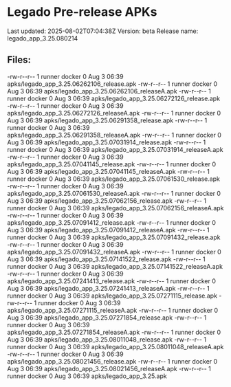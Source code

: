 # Legado Pre-release APKs
Last updated: 2025-08-02T07:04:38Z
Version: beta
Release name: legado_app_3.25.080214
## Files:
-rw-r--r-- 1 runner docker 0 Aug  3 06:39 apks/legado_app_3.25.06262106_release.apk
-rw-r--r-- 1 runner docker 0 Aug  3 06:39 apks/legado_app_3.25.06262106_releaseA.apk
-rw-r--r-- 1 runner docker 0 Aug  3 06:39 apks/legado_app_3.25.06272126_release.apk
-rw-r--r-- 1 runner docker 0 Aug  3 06:39 apks/legado_app_3.25.06272126_releaseA.apk
-rw-r--r-- 1 runner docker 0 Aug  3 06:39 apks/legado_app_3.25.06291358_release.apk
-rw-r--r-- 1 runner docker 0 Aug  3 06:39 apks/legado_app_3.25.06291358_releaseA.apk
-rw-r--r-- 1 runner docker 0 Aug  3 06:39 apks/legado_app_3.25.07031914_release.apk
-rw-r--r-- 1 runner docker 0 Aug  3 06:39 apks/legado_app_3.25.07031914_releaseA.apk
-rw-r--r-- 1 runner docker 0 Aug  3 06:39 apks/legado_app_3.25.07041145_release.apk
-rw-r--r-- 1 runner docker 0 Aug  3 06:39 apks/legado_app_3.25.07041145_releaseA.apk
-rw-r--r-- 1 runner docker 0 Aug  3 06:39 apks/legado_app_3.25.07061530_release.apk
-rw-r--r-- 1 runner docker 0 Aug  3 06:39 apks/legado_app_3.25.07061530_releaseA.apk
-rw-r--r-- 1 runner docker 0 Aug  3 06:39 apks/legado_app_3.25.07062156_release.apk
-rw-r--r-- 1 runner docker 0 Aug  3 06:39 apks/legado_app_3.25.07062156_releaseA.apk
-rw-r--r-- 1 runner docker 0 Aug  3 06:39 apks/legado_app_3.25.07091412_release.apk
-rw-r--r-- 1 runner docker 0 Aug  3 06:39 apks/legado_app_3.25.07091412_releaseA.apk
-rw-r--r-- 1 runner docker 0 Aug  3 06:39 apks/legado_app_3.25.07091432_release.apk
-rw-r--r-- 1 runner docker 0 Aug  3 06:39 apks/legado_app_3.25.07091432_releaseA.apk
-rw-r--r-- 1 runner docker 0 Aug  3 06:39 apks/legado_app_3.25.07141522_release.apk
-rw-r--r-- 1 runner docker 0 Aug  3 06:39 apks/legado_app_3.25.07141522_releaseA.apk
-rw-r--r-- 1 runner docker 0 Aug  3 06:39 apks/legado_app_3.25.07241413_release.apk
-rw-r--r-- 1 runner docker 0 Aug  3 06:39 apks/legado_app_3.25.07241413_releaseA.apk
-rw-r--r-- 1 runner docker 0 Aug  3 06:39 apks/legado_app_3.25.07271115_release.apk
-rw-r--r-- 1 runner docker 0 Aug  3 06:39 apks/legado_app_3.25.07271115_releaseA.apk
-rw-r--r-- 1 runner docker 0 Aug  3 06:39 apks/legado_app_3.25.07271854_release.apk
-rw-r--r-- 1 runner docker 0 Aug  3 06:39 apks/legado_app_3.25.07271854_releaseA.apk
-rw-r--r-- 1 runner docker 0 Aug  3 06:39 apks/legado_app_3.25.08011048_release.apk
-rw-r--r-- 1 runner docker 0 Aug  3 06:39 apks/legado_app_3.25.08011048_releaseA.apk
-rw-r--r-- 1 runner docker 0 Aug  3 06:39 apks/legado_app_3.25.08021456_release.apk
-rw-r--r-- 1 runner docker 0 Aug  3 06:39 apks/legado_app_3.25.08021456_releaseA.apk
-rw-r--r-- 1 runner docker 0 Aug  3 06:39 apks/legado_app_3.25.apk
